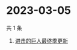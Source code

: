 # 2023-03-05

共 1 条

<!-- BEGIN -->
<!-- 最后更新时间 Sun Mar 05 2023 02:09:25 GMT+0800 (China Standard Time) -->

1. [进击的巨人最终季更新](https://www.zhihu.com/search?q=进击的巨人最终季更新)

<!-- END -->
